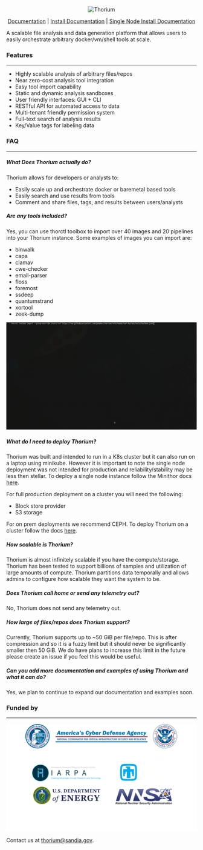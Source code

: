 <div align="center">
  <picture>
    <source media="(prefers-color-scheme: dark)" srcset="./api/docs/src/static_resources/logo_dark.svg">
    <source media="(prefers-color-scheme: light)" srcset="./api/docs/src/static_resources/logo_light.svg">
        <img alt="Thorium"
         src="./api/docs/src/static_resources/logo_dark.svg"
         width="50%">
  </picture>

[Documentation] | [Install Documentation] | [Single Node Install Documentation]
</div>

A scalable file analysis and data generation platform that allows users to
easily orchestrate arbitrary docker/vm/shell tools at scale.

[Documentation]: https://cisagov.github.io/thorium/intro.html
[Install Documentation]: https://cisagov.github.io/thorium/admins/deploy/deploy.html
[Single Node Install Documentation]: https://github.com/cisagov/thorium/blob/main/minithor/README.md


### Features
---
- Highly scalable analysis of arbitrary files/repos
- Near zero-cost analysis tool integration
- Easy tool import capability
- Static and dynamic analysis sandboxes
- User friendly interfaces: GUI + CLI
- RESTful API for automated access to data
- Multi-tenant friendly permission system
- Full-text search of analysis results
- Key/Value tags for labeling data

### FAQ
---

##### What Does Thorium actually do?

Thorium allows for developers or analysts to:
 - Easily scale up and orchestrate docker or baremetal based tools
 - Easily search and use results from tools
 - Comment and share files, tags, and results between users/analysts

##### Are any tools included?

Yes, you can use thorctl toolbox to import over 40 images and 20 pipelines into
your Thorium instance. Some examples of images you can import are:
 - binwalk
 - capa
 - clamav
 - cwe-checker
 - email-parser
 - floss
 - foremost
 - ssdeep
 - quantumstrand
 - xortool
 - zeek-dump

![](api/docs/src/static_resources/UpdatedToolbox.gif)

##### What do I need to deploy Thorium?

Thorium was built and intended to run in a K8s cluster but it can also run on a
laptop using minikube. However it is important to note the single node deployment
was not intended for production and reliability/stability may be less then stellar.
To deploy a single node instance follow the Minithor docs
[here](https://github.com/cisagov/thorium/blob/main/minithor/README.md).

For full production deployment on a cluster you will need the following:
- Block store provider
- S3 storage

For on prem deployments we recommend CEPH. To deploy Thorium on a cluster
follow the docs [here](https://cisagov.github.io/thorium/admins/deploy/deploy.html).

##### How scalable is Thorium?

Thorium is almost infinitely scalable if you have the compute/storage. Thorium has
been tested to support billions of samples and utilization of large amounts of
compute. Thorium partitions data temporally and allows admins to
configure how scalable they want the system to be.

##### Does Thorium call home or send any telemetry out?

No, Thorium does not send any telemetry out.

##### How large of files/repos does Thorium support?

Currently, Thorium supports up to ~50 GiB per file/repo. This is after
compression and so it is a fuzzy limit but it should never be significantly
smaller then 50 GiB. We do have plans to increase this limit in the future
please create an issue if you feel this would be useful.

##### Can you add more documentation and examples of using Thorium and what it can do?

Yes, we plan to continue to expand our documentation and examples soon.

### Funded by
---
<div align="center">
  <picture>
    <source media="(prefers-color-scheme: dark)" srcset="./api/docs/src/static_resources/funders_dark.png">
    <source media="(prefers-color-scheme: light)" srcset="./api/docs/src/static_resources/funders.png">
        <img alt="Thorium"
         src="./api/docs/src/static_resources/funders_dark.png"
  </picture>
</div>

Contact us at thorium@sandia.gov.
